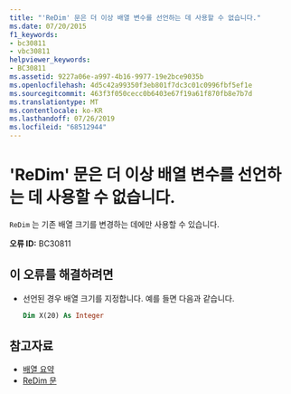 ```yaml
---
title: "'ReDim' 문은 더 이상 배열 변수를 선언하는 데 사용할 수 없습니다."
ms.date: 07/20/2015
f1_keywords:
- bc30811
- vbc30811
helpviewer_keywords:
- BC30811
ms.assetid: 9227a06e-a997-4b16-9977-19e2bce9035b
ms.openlocfilehash: 4d5c42a99350f3eb801f7dc3c01c0996fbf5ef1e
ms.sourcegitcommit: 463f3f050cecc0b6403e67f19a61f870fb8e7b7d
ms.translationtype: MT
ms.contentlocale: ko-KR
ms.lasthandoff: 07/26/2019
ms.locfileid: "68512944"
---
```

# <a name="redim-statements-can-no-longer-be-used-to-declare-array-variables"></a>'ReDim' 문은 더 이상 배열 변수를 선언하는 데 사용할 수 없습니다.

`ReDim` 는 기존 배열 크기를 변경하는 데에만 사용할 수 있습니다.

**오류 ID:** BC30811

## <a name="to-correct-this-error"></a>이 오류를 해결하려면

- 선언된 경우 배열 크기를 지정합니다. 예를 들면 다음과 같습니다.

  ```vb
  Dim X(20) As Integer
  ```

## <a name="see-also"></a>참고자료

- [배열 요약](../../visual-basic/language-reference/keywords/arrays-summary.md)
- [ReDim 문](../../visual-basic/language-reference/statements/redim-statement.md)
